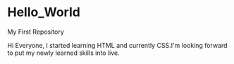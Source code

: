 # Hello_World
My First Repository

Hi Everyone,
I started learning HTML and currently CSS.I'm looking forward to put my newly learned skills into live.
